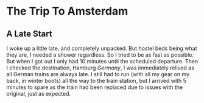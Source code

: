 # The Trip To Amsterdam
## A Late Start
I woke up a little late, and completely unpacked. But hostel beds being what they are, I needed a shower regardless. So I tried to be as fast as possible. But when I got out I only had 10 minutes until the scheduled departure. Then I checked the destination, Hamburg *Germany*, I was immediately relived as all German trains are always late. I still had to run (with all my gear on my back, in winter boots) all the way to the train station, but I arrived with 5 minutes to spare as the train had been replaced due to issues with the original, just as expected.